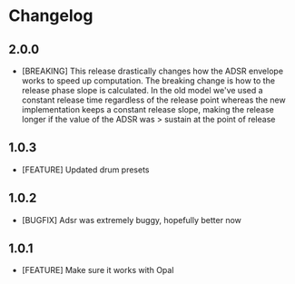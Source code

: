 # Changelog

## 2.0.0

- [BREAKING] This release drastically changes how the ADSR envelope works to speed up computation. The breaking change is how to the release phase slope is calculated. In the old model we've used a constant release time regardless of the release point whereas the new implementation keeps a constant release slope, making the release longer if the value of the ADSR was > sustain at the point of release

## 1.0.3

- [FEATURE] Updated drum presets

## 1.0.2

- [BUGFIX] Adsr was extremely buggy, hopefully better now

## 1.0.1

- [FEATURE] Make sure it works with Opal
